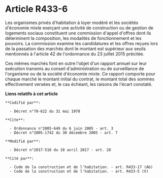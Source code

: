 # Article R433-6

Les organismes privés d'habitation à loyer modéré et les sociétés d'économie mixte exerçant une activité de construction ou
de gestion de logements sociaux constituent une commission d'appel d'offres dont ils déterminent la composition, les
modalités de fonctionnement et les pouvoirs. La commission examine les candidatures et les offres reçues lors de la passation
des marchés dont le montant est supérieur aux seuils mentionnés à l'article 42 de l'ordonnance du 23 juillet 2015 précitée.

Ces mêmes marchés font en outre l'objet d'un rapport annuel sur leur exécution transmis au conseil d'administration ou de
surveillance de l'organisme ou de la société d'économie mixte. Ce rapport comporte pour chaque marché le montant initial du
contrat, le montant total des sommes effectivement versées et, le cas échéant, les raisons de l'écart constaté.

**Liens relatifs à cet article**

	**Codifié par**:

	  - Décret n°78-622 du 31 mai 1978

	**Cite**:

	  - Ordonnance n°2005-649 du 6 juin 2005 - art. 3
	  - Décret n°2005-1742 du 30 décembre 2005 - art. 7

	**Modifié par**:

	  - Décret n°2017-516 du 10 avril 2017 - art. 28

	**Cité par**:

	  - Code de la construction et de l'habitation. - art. R433-17 (Ab)
	  - Code de la construction et de l'habitation. - art. R433-5 (V)

